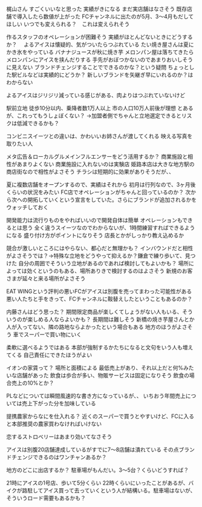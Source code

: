 
梶山さん
すごくいいなと思った
実績がきになる
まだ実店舗はなさそう
既存店舗で導入したら数値が上がった
FCチャンネルに出たのが5月、3〜4月もだしてほしい
いつでも変えられる？　これは変えられそう

作るスタッフのオペレーションが困難そう
実績がほとんどないときにどうするか？　
よるアイスは懐疑的、気がついたらつぶれている
たい焼き屋さんは夏にかき氷をやっている
バナナジュースが秋に焼き芋
メロンパン屋は落ちてきたらメロンパンにアイスを挟んだりする
手先がおぼつかないのであまりおいしそうに見えない
ブランドチェンジすることでできるのかな？という疑問
ちょっとした駅ビルなどは実績的にどうか？
新しいブランドを矢継ぎ早にいれるのか？はわからない

よるアイスはジリジリ減っている感じがある、肉よりはつぶれていないけど

駅前立地
徒歩10分以内、乗降者数1万人以上
市の人口10万人前後が理想
とあるが、これってもうしょぼくない？
→加盟者側でちゃんと立地選定できるとリスクは低減できるかも？

コンビニスイーツとの違いは、かわいいお姉さんが渡してくれる
映える写真を取りたい人

メタ広告＆ローカルグルメインフルエンサーをどう活用するか？
商業施設と相性があまりよくない
商業施設に入れないのは実験店
姫路本店は大きな地方駅の商店街なので相性がよさそう
チラシは短期的に効果がありそうだが、、

夏に複数店舗をオープンするので、実績はそれから
初月は行列なので、3ヶ月後くらいの状況をみたい
FC店でオペレーションがちゃんと回っているのか？
次から次への開拓していくという宣言をしていた。さらにブランドが追加されるかをウォッチしておく

開発能力は流行りものをやればいいので開発自体は簡単
オペレーションもできるとは思う
全く違うスイーツなのでわからないが、1時間練習すればできるようになる
盛り付け方がポイントになりそう
店長とかがしっかり教え込めるか

競合が激しいところにはやらない、都心だと無理かも？
インバウンドだと相性がよさそうでは？→特殊な立地をどうやって抑えるか？鎌倉で練り歩いて、見つけた
自分の周囲でそういう立地があるのであれば検討してもよいかも？
場所によっては効くというのもある、場所ありきで検討するのはよさそう
新規のお客さまが延々と来る場所がよさそう

EAT WINGという評判の悪いFCがアイスは別腹を売ってまわった可能性がある
悪い人たちと手をきって、FCチャンネルに鞍替えしたということもあるのか？

内藤さんはどう思った？
期間限定商品が楽しくてしょうがない人もいる、そういうのが楽しめる人ならよいかも？
長期間は難しそう
新橋の焼き芋屋さんとか人が入ってない、隣の路地ならよかったという場合もある
地方のほうがよさそう
車でスーパーで買い物にいく

柔軟に選べるようではある
本部が強制するかたちになると文句をいう人も増えてくる
自己責任にできたほうがよい

イオンの家賃って？
場所と面積による
最低売上があり、それ以上だと何%みたいな店舗があった
飲食は歩合が多い、物販サービスは固定になりそう
飲食の場合売上の10%とか？

PLなどについては瞬間風速的な書き方になっているが、、
いちおう年間売上については売上下がった分を加味している

提携農家からなにを仕入れる？
近くのスーパーで買うとやすいけど、FCに入ると本部推奨の農家買わなければいけない

恋するストロベリーはあまり効いてなさそう

アイスは別腹20店舗達成しているがすでに7〜8店舗は潰れている
その点ブランドチェンジできるのはワンチャンあるか？

地方のどこに出店するか？
駐車場がもんだい。3〜5台？くらいどうすれば？

21時にアイスの1号店、歩いて5分くらい 
22時くらいにいったことがあるが、バイクが路駐してアイス買って去っていくという人が結構いる。駐車場はないが、そういうロード需要もあるかも？